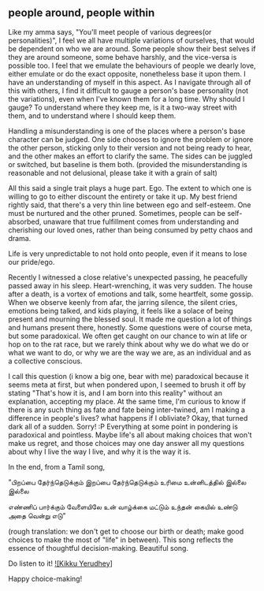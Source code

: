 ## people around, people within

Like my amma says, "You'll meet people of various degrees(or personalities)", I feel we all have multiple variations of ourselves, that would be dependent on who we are around. Some people show their best selves if they are around someone, some behave harshly, and the vice-versa is possible too. I feel that we emulate the behaviours of people we dearly love, either emulate or do the exact opposite, nonetheless base it upon them. I have an understanding of myself in this aspect. As I navigate through all of this with others, I find it difficult to gauge a person's base personality (not the variations), even when I've known them for a long time. Why should I gauge? To understand where they keep me, is it a two-way street with them, and to understand where I should keep them. 

Handling a misunderstanding is one of the places where a person's base character can be judged. One side chooses to ignore the problem or ignore the other person, sticking only to their version and not being ready to hear, and the other makes an effort to clarify the same. The sides can be juggled or switched, but baseline is them both. (provided the misunderstanding is reasonable and not delusional, please take it with a grain of salt)

All this said a single trait plays a huge part. Ego. The extent to which one is willing to go to either discount the entirety or take it up. My best friend rightly said, that there's a very thin line between ego and self-esteem. One must be nurtured and the other pruned. Sometimes, people can be self-absorbed, unaware that true fulfillment comes from understanding and cherishing our loved ones, rather than being consumed by petty chaos and drama. 

Life is very unpredictable to not hold onto people, even if it means to lose our pride/ego.

Recently I witnessed a close relative's unexpected passing, he peacefully passed away in his sleep. Heart-wrenching, it was very sudden. The house after a death, is a vortex of emotions and talk, some heartfelt, some gossip. When we observe keenly from afar, the jarring silence, the silent cries, emotions being talked, and kids playing, it feels like a solace of being present and mourning the blessed soul. It made me question a lot of things and humans present there, honestly. Some questions were of course meta, but some paradoxical. We often get caught on our chance to win at life or hop on to the rat race, but we rarely think about why we do what we do or what we want to do, or why we are the way we are, as an individual and as a collective conscious.

I call this question (i know a big one, bear with me) paradoxical because it seems meta at first, but when pondered upon, I seemed to brush it off by stating "That's how it is, and I am born into this reality" without an explanation, accepting my place. At the same time, I'm curious to know if there is any such thing as fate and fate being inter-twined, am I making a difference in people's lives? what happens if I obliviate? Okay, that turned dark all of a sudden. Sorry! :P Everything at some point in pondering is paradoxical and pointless. Maybe life's all about making choices that won't make us regret, and those choices may one day answer all my questions about why I live the way I live, and why it is the way it is. 

In the end, from a Tamil song,

"பிறப்பை தேர்ந்தெடுக்கும்
இறப்பை தேர்ந்தெடுக்கும்
உரிமை உன்னிடத்தில் இல்லை இல்லை

எண்ணிப் பார்க்கும் வேளையிலே
உன் வாழ்க்கை மட்டும் உந்தன் கையில்
உண்டு அதை வென்று எடு"

(rough translation: we don't get to choose our birth or death; make good choices to make the most of "life" in between).
This song reflects the essence of thoughtful decision-making. Beautiful song.

Do listen to it! [![Kikku Yerudhey]](https://www.youtube.com/watch?v=3KKeI6P_7Ho)

Happy choice-making!
